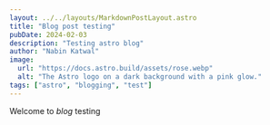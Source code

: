 ```yaml
---
layout: ../../layouts/MarkdownPostLayout.astro
title: "Blog post testing"
pubDate: 2024-02-03
description: "Testing astro blog"
author: "Nabin Katwal"
image:
  url: "https://docs.astro.build/assets/rose.webp"
  alt: "The Astro logo on a dark background with a pink glow."
tags: ["astro", "blogging", "test"]
---
```


Welcome to _blog_ testing
